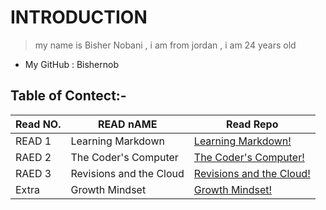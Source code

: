 # INTRODUCTION

> my name is Bisher Nobani , i am from jordan , i am 24 years old 

* My GitHub : Bishernob

## Table of Contect:-

| Read NO.      | READ nAME               |   Read Repo     |
| ------------- | -------------           | -------------   |
| READ 1        | Learning Markdown       |  [Learning Markdown!](https://bishernob.github.io/bishernobani/LearningMarkdown)     |
| RAED 2        | The Coder's Computer    |  [The Coder's Computer!](https://bishernob.github.io/bishernobani/TheCoder'sComputer)         |
| RAED 3        | Revisions and the Cloud |  [Revisions and the Cloud!](https://bishernob.github.io/bishernobani/RevisionsandtheCloud)       |
| Extra         | Growth Mindset          |  [Growth Mindset!](https://bishernob.github.io/bishernobani/README1) |